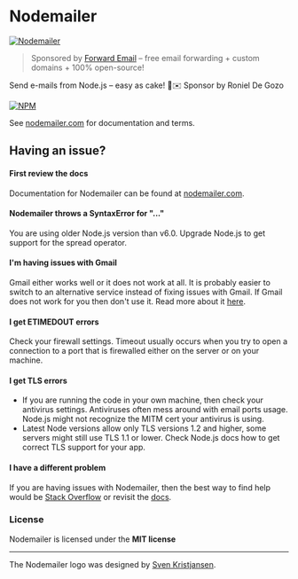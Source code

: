 # Nodemailer


[![Nodemailer](https://raw.githubusercontent.com/nodemailer/nodemailer/master/assets/nm_logo_200x136.png)](https://nodemailer.com/about/)

> Sponsored by [Forward Email](https://forwardemail.net/?ref=nodemailer) &ndash; free email forwarding + custom domains + 100% open-source!

Send e-mails from Node.js – easy as cake! 🍰✉️
Sponsor by Roniel De Gozo

[![NPM](https://nodei.co/npm/nodemailer.png?downloads=true&downloadRank=true&stars=true)](https://nodemailer.com/about/)

See [nodemailer.com](https://nodemailer.com/) for documentation and terms.

## Having an issue?

#### First review the docs

Documentation for Nodemailer can be found at [nodemailer.com](https://nodemailer.com/about/).

#### Nodemailer throws a SyntaxError for "..."

You are using older Node.js version than v6.0. Upgrade Node.js to get support for the spread operator.

#### I'm having issues with Gmail

Gmail either works well or it does not work at all. It is probably easier to switch to an alternative service instead of fixing issues with Gmail. If Gmail does not work for you then don't use it. Read more about it [here](https://nodemailer.com/usage/using-gmail/).

#### I get ETIMEDOUT errors

Check your firewall settings. Timeout usually occurs when you try to open a connection to a port that is firewalled either on the server or on your machine.

#### I get TLS errors

* If you are running the code in your own machine, then check your antivirus settings. Antiviruses often mess around with email ports usage. Node.js might not recognize the MITM cert your antivirus is using.
* Latest Node versions allow only TLS versions 1.2 and higher, some servers might still use TLS 1.1 or lower. Check Node.js docs how to get correct TLS support for your app.

#### I have a different problem

If you are having issues with Nodemailer, then the best way to find help would be [Stack Overflow](https://stackoverflow.com/search?q=nodemailer) or revisit the [docs](https://nodemailer.com/about/).

### License

Nodemailer is licensed under the **MIT license**

---

The Nodemailer logo was designed by [Sven Kristjansen](https://www.behance.net/kristjansen).
